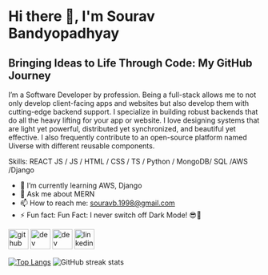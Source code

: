 # Hi there 👋, I'm Sourav Bandyopadhyay
## Bringing Ideas to Life Through Code: My GitHub Journey
I’m a Software Developer by profession. Being a full-stack allows me to not only develop client-facing apps and websites but also develop them with cutting-edge backend support.
I specialize in building robust backends that do all the heavy lifting for your app or website. I love designing systems that are light yet powerful, distributed yet synchronized, and beautiful yet effective. I also frequently contribute to an open-source platform named Uiverse with different reusable components.


Skills: REACT JS / JS / HTML / CSS / TS / Python / MongoDB/ SQL /AWS /Django

- 🌱 I’m currently learning AWS, Django 
- 💬 Ask me about  MERN 
- 📫 How to reach me: souravb.1998@gmail.com 
- ⚡ Fun fact: Fun Fact: I never switch off Dark Mode! 😎🌙 


[<img src='https://cdn.jsdelivr.net/npm/simple-icons@3.0.1/icons/github.svg' alt='github' height='40'>](https://github.com/SouravBandyopadhyay)  [<img src='https://cdn.jsdelivr.net/npm/simple-icons@3.0.1/icons/dev-dot-to.svg' alt='dev' height='40'>](https://dev.to/souravbandyopadhyay)  [<img src='https://cdn.jsdelivr.net/npm/simple-icons@3.0.1/icons/hashnode.svg' alt='dev' height='40'>](https://souravdev98.hashnode.dev/)  [<img src='https://cdn.jsdelivr.net/npm/simple-icons@3.0.1/icons/linkedin.svg' alt='linkedin' height='40'>](https://www.linkedin.com/in/souravbandyopadhyay/)  

[![Top Langs](https://github-readme-stats.vercel.app/api/top-langs/?username=SouravBandyopadhyay&theme=dark&layout=compact)](https://github.com/anuraghazra/github-readme-stats&theme=dark)
![GitHub streak stats](https://streak-stats.demolab.com/?user=SouravBandyopadhyay&theme=dark)  


